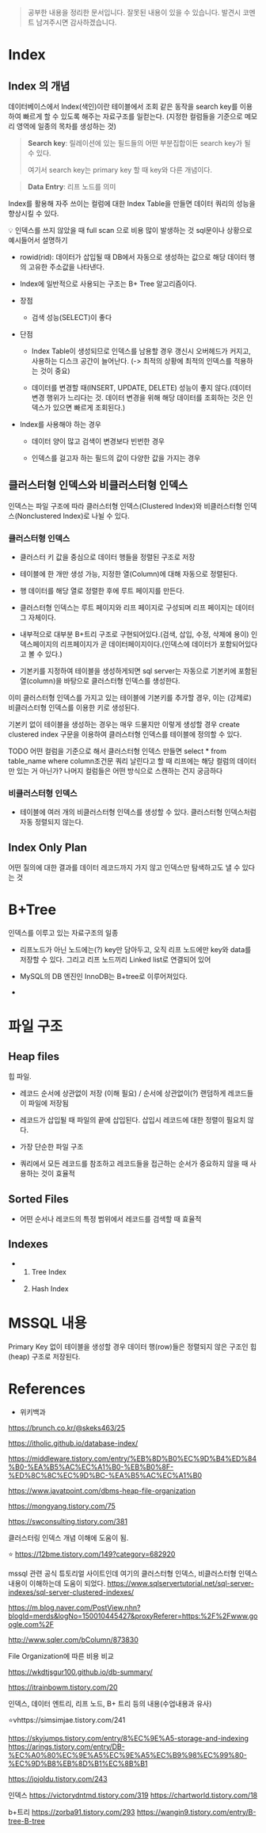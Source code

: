 > 공부한 내용을 정리한 문서입니다.
> 잘못된 내용이 있을 수 있습니다. 발견시 코멘트 남겨주시면 감사하겠습니다.

# Index

## Index 의 개념

데이터베이스에서 Index(색인)이란 테이블에서 조회 같은 동작을 search key를 이용하여 빠르게 할 수 있도록 해주는 자료구조를 일컫는다. (지정한 컬럼들을 기준으로 메모리 영역에 일종의 목차를 생성하는 것)

> **Search key**: 릴레이션에 있는 필드들의 어떤 부분집합이든 search key가 될 수 있다.
>
> 여기서 search key는 primary key 할 때 key와 다른 개념이다.

> **Data Entry**: 리프 노드를 의미

Index를 활용해 자주 쓰이는 컬럼에 대한 Index Table을 만들면 데이터 쿼리의 성능을 향상시킬 수 있다.

💡 인덱스를 쓰지 않았을 때 full scan 으로 비용 많이 발생하는 것 sql문이나 상황으로 예시들어서 설명하기

- rowid(rid): 데이터가 삽입될 때 DB에서 자동으로 생성하는 값으로 해당 데이터 행의 고유한 주소값을 나타낸다.

- Index에 일반적으로 사용되는 구조는 B+ Tree 알고리즘이다.

- 장점

  - 검색 성능(SELECT)이 좋다

- 단점

  - Index Table이 생성되므로 인덱스를 남용할 경우 갱신시 오버헤드가 커지고, 사용하는 디스크 공간이 늘어난다. (-> 최적의 상황에 최적의 인덱스를 적용하는 것이 중요)

  - 데이터를 변경할 때(INSERT, UPDATE, DELETE) 성능이 좋지 않다.(데이터 변경 행위가 느리다는 것. 데이터 변경을 위해 해당 데이터를 조회하는 것은 인덱스가 있으면 빠르게 조회된다.)

- Index를 사용해야 하는 경우

  - 데이터 양이 많고 검색이 변경보다 빈번한 경우

  - 인덱스를 걸고자 하는 필드의 값이 다양한 값을 가지는 경우

## 클러스터형 인덱스와 비클러스터형 인덱스

인덱스는 파일 구조에 따라 클러스터형 인덱스(Clustered Index)와 비클러스터형 인덱스(Nonclustered Index)로 나뉠 수 있다.

### 클러스터형 인덱스

- 클러스터 키 값을 중심으로 데이터 행들을 정렬된 구조로 저장

- 테이블에 한 개만 생성 가능, 지정한 열(Column)에 대해 자동으로 정렬된다.

- 행 데이터를 해당 열로 정렬한 후에 루트 페이지를 만든다.

- 클러스터형 인덱스는 루트 페이지와 리프 페이지로 구성되며 리프 페이지는 데이터 그 자체이다.

- 내부적으로 대부분 B+트리 구조로 구현되어있다.(검색, 삽입, 수정, 삭제에 용이) 인덱스페이지의 리프페이지가 곧 데이터페이지이다.(인덱스에 데이터가 포함되어있다고 볼 수 있다.)

- 기본키를 지정하여 테이블을 생성하게되면 sql server는 자동으로 기본키에 포함된 열(column)을 바탕으로 클러스터형 인덱스를 생성한다.

이미 클러스터형 인덱스를 가지고 있는 테이블에 기본키를 추가할 경우, 이는 (강제로) 비클러스터형 인덱스를 이용한 키로 생성된다.

기본키 없이 테이블을 생성하는 경우는 매우 드물지만 이렇게 생성할 경우 create clustered index 구문을 이용하여 클러스터형 인덱스를 테이블에 정의할 수 있다.

TODO 어떤 컬럼을 기준으로 해서 클러스터형 인덱스 만들면 select \* from table_name where column조건문
쿼리 날린다고 할 때
리프에는 해당 컬럼의 데이터만 있는 거 아닌가?
나머지 컬럼들은 어떤 방식으로 스캔하는 건지 궁금하다

### 비클러스터형 인덱스

- 테이블에 여러 개의 비클러스터형 인덱스를 생성할 수 있다. 클러스터형 인덱스처럼 자동 정렬되지 않는다.

## Index Only Plan

어떤 질의에 대한 결과를 데이터 레코드까지 가지 않고 인덱스만 탐색하고도 낼 수 있다는 것

# B+Tree

인덱스를 이루고 있는 자료구조의 일종

- 리프노드가 아닌 노드에는(?) key만 담아두고, 오직 리프 노드에만 key와 data를 저장할 수 있다. 그리고 리프 노드끼리 Linked list로 연결되어 있어

- MySQL의 DB 엔진인 InnoDB는 B+tree로 이루어져있다.

-

# 파일 구조

## Heap files

힙 파일.

- 레코드 순서에 상관없이 저장 (이해 필요) / 순서에 상관없이(?) 랜덤하게 레코드들이 파일에 저장됨

- 레코드가 삽입될 때 파일의 끝에 삽입된다. 삽입시 레코드에 대한 정렬이 필요치 않다.

- 가장 단순한 파일 구조

- 쿼리에서 모든 레코드를 참조하고 레코드들을 접근하는 순서가 중요하지 않을 때 사용하는 것이 효율적

## Sorted Files

- 어떤 순서나 레코드의 특정 범위에서 레코드를 검색할 때 효율적

## Indexes

- 1. Tree Index
- 2. Hash Index

# MSSQL 내용

Primary Key 없이 테이블을 생성할 경우 데이터 행(row)들은 정렬되지 않은 구조인 힙(heap) 구조로 저장된다.

# References

- 위키백과

https://brunch.co.kr/@skeks463/25

https://itholic.github.io/database-index/

https://middleware.tistory.com/entry/%EB%8D%B0%EC%9D%B4%ED%84%B0-%EA%B5%AC%EC%A1%B0-%EB%B0%8F-%ED%8C%8C%EC%9D%BC-%EA%B5%AC%EC%A1%B0

https://www.javatpoint.com/dbms-heap-file-organization

https://mongyang.tistory.com/75

https://swconsulting.tistory.com/381

클러스터링 인덱스 개념 이해에 도움이 됨.

⭐ https://12bme.tistory.com/149?category=682920

mssql 관련 공식 튜토리얼 사이트인데 여기의 클러스터형 인덱스, 비클러스터형 인덱스 내용이 이해하는데 도움이 되었다.
https://www.sqlservertutorial.net/sql-server-indexes/sql-server-clustered-indexes/

https://m.blog.naver.com/PostView.nhn?blogId=merds&logNo=150010445427&proxyReferer=https:%2F%2Fwww.google.com%2F

http://www.sqler.com/bColumn/873830

File Organization에 따른 비용 비교

https://wkdtjsgur100.github.io/db-summary/

https://itrainbowm.tistory.com/20

인덱스, 데이터 엔트리, 리프 노드, B+ 트리 등의 내용(수업내용과 유사)

⭐vhttps://simsimjae.tistory.com/241

https://skyjumps.tistory.com/entry/8%EC%9E%A5-storage-and-indexing
https://arings.tistory.com/entry/DB-%EC%A0%80%EC%9E%A5%EC%9E%A5%EC%B9%98%EC%99%80-%EC%9D%B8%EB%8D%B1%EC%8B%B1

https://jojoldu.tistory.com/243

인덱스
https://victorydntmd.tistory.com/319
https://chartworld.tistory.com/18

b+트리
https://zorba91.tistory.com/293
https://wangin9.tistory.com/entry/B-tree-B-tree
